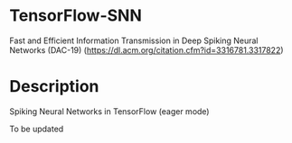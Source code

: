 # TensorFlow-SNN
Fast and Efficient Information Transmission in Deep Spiking Neural Networks (DAC-19)
(https://dl.acm.org/citation.cfm?id=3316781.3317822)

# Description
Spiking Neural Networks in TensorFlow (eager mode)

To be updated
